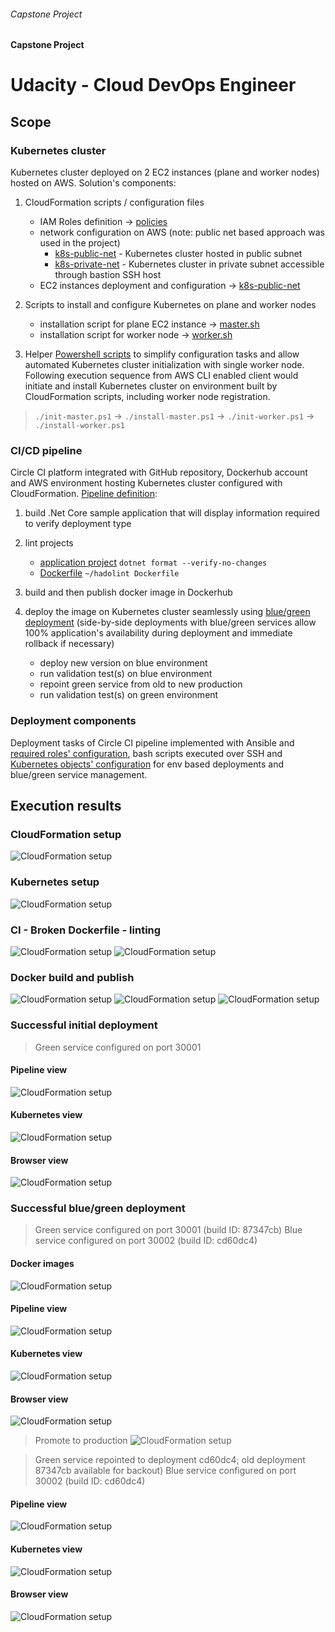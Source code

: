###### Capstone Project
#### Capstone Project
# Udacity - Cloud DevOps Engineer
## Scope

### Kubernetes cluster

Kubernetes cluster deployed on 2 EC2 instances (plane and worker nodes) hosted on AWS. Solution's components:

1. CloudFormation scripts / configuration files

   - IAM Roles definition -> [policies](cloudformation/policies/)
   - network configuration on AWS (note: public net based approach was used in the project)
     - [k8s-public-net](cloudformation/k8s-public-net/network.yml) - Kubernetes cluster hosted in public subnet
     - [k8s-private-net](cloudformation/k8s-private-net-with-bastion/network.yml) - Kubernetes cluster in private subnet accessible through bastion SSH host
   - EC2 instances deployment and configuration -> [k8s-public-net](cloudformation/k8s-public-net/k8s-hosts.yml)
   
2. Scripts to install and configure Kubernetes on plane and worker nodes

   - installation script for plane EC2 instance -> [master.sh](cloudformation/install-scripts/master.sh)
   - installation script for worker node -> [worker.sh](cloudformation/install-scripts/worker.sh)

3. Helper [Powershell scripts](helpers/public) to simplify configuration tasks and allow automated Kubernetes cluster initialization with single worker node. Following execution sequence from AWS CLI enabled client would initiate and install Kubernetes cluster on environment built by CloudFormation scripts, including worker node registration.

> `./init-master.ps1` -> `./install-master.ps1` -> `./init-worker.ps1` -> `./install-worker.ps1`

### CI/CD pipeline
Circle CI platform integrated with GitHub repository, Dockerhub account and AWS environment hosting Kubernetes cluster configured with CloudFormation. [Pipeline definition](.circleci/config.yml):

1. build .Net Core sample application that will display information required to verify deployment type
2. lint projects

   - [application project](testapp/) `dotnet format --verify-no-changes`
   - [Dockerfile](Dockerfile) `~/hadolint Dockerfile`
   
3. build and then publish docker image in Dockerhub
4. deploy the image on Kubernetes cluster seamlessly using [blue/green deployment](https://kubernetes.io/blog/2018/04/30/zero-downtime-deployment-kubernetes-jenkins/) (side-by-side deployments with blue/green services allow 100% application's availability during deployment and immediate rollback if necessary)

   - deploy new version on blue environment
   - run validation test(s) on blue environment
   - repoint green service from old to new production
   - run validation test(s) on green environment

### Deployment components

Deployment tasks of Circle CI pipeline implemented with Ansible and [required roles' configuration](.circleci/ansible/), bash scripts executed over SSH and [Kubernetes objects' configuration](k8s/) for env based deployments and blue/green service management.


## Execution results

### CloudFormation setup

![CloudFormation setup](docs/screenshots/01-cloudformation.png)

### Kubernetes setup

![CloudFormation setup](docs/screenshots/02-kubernetes-setup.png)

### CI - Broken Dockerfile - linting

![CloudFormation setup](docs/screenshots/03-broken-dockerfile-lint-status.png)
![CloudFormation setup](docs/screenshots/04-broken-dockerfile-lint-detail.png)

### Docker build and publish

![CloudFormation setup](docs/screenshots/05-docker-build.png)
![CloudFormation setup](docs/screenshots/06-docker-publish.png)
![CloudFormation setup](docs/screenshots/07-docker-image-for-initial-deployment.png)

### Successful initial deployment
> Green service configured on port 30001

#### Pipeline view
![CloudFormation setup](docs/screenshots/08-successful-initial-deployment.png)
#### Kubernetes view
![CloudFormation setup](docs/screenshots/09-successful-initial-kubernetes-view.png)
#### Browser view
![CloudFormation setup](docs/screenshots/10-successful-initial-green-service.png)


### Successful blue/green deployment
> Green service configured on port 30001 (build ID: 87347cb)
> Blue service configured on port 30002 (build ID: cd60dc4)

#### Docker images
![CloudFormation setup](docs/screenshots/11-docker-image-for-blue-green-deployment.png)
#### Pipeline view
![CloudFormation setup](docs/screenshots/12-blue-green-before-promotion-pipeline.png)
#### Kubernetes view
![CloudFormation setup](docs/screenshots/13-blue-green-before-promotion-kubernetes.png)
#### Browser view
![CloudFormation setup](docs/screenshots/14-blue-green-before-promotion-browsers.png)

> Promote to production
![CloudFormation setup](docs/screenshots/15-blue-green-promotion-approval.png)

> Green service repointed to deployment cd60dc4; old deployment 87347cb available for backout)
> Blue service configured on port 30002 (build ID: cd60dc4)

#### Pipeline view
![CloudFormation setup](docs/screenshots/16-blue-green-after-promotion-pipeline.png)
#### Kubernetes view
![CloudFormation setup](docs/screenshots/17-blue-green-after-promotion-kubernetes.png)
#### Browser view
![CloudFormation setup](docs/screenshots/18-blue-green-after-promotion-browsers.png)